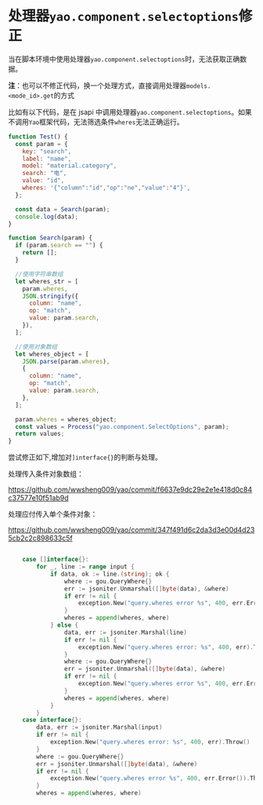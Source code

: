 # 处理器`yao.component.selectoptions`修正

当在脚本环境中使用处理器`yao.component.selectoptions`时，无法获取正确数据。

**注**：也可以不修正代码，换一个处理方式，直接调用处理器`models.<mode_id>.get`的方式

比如有以下代码，是在 jsapi 中调用处理器`yao.component.selectoptions`。如果不调用`Yao`框架代码，无法筛选条件`wheres`无法正确运行。

```js
function Test() {
  const param = {
    key: "search",
    label: "name",
    model: "material.category",
    search: "电",
    value: "id",
    wheres: '{"column":"id","op":"ne","value":"4"}',
  };

  const data = Search(param);
  console.log(data);
}

function Search(param) {
  if (param.search == "") {
    return [];
  }

  //使用字符串数组
  let wheres_str = [
    param.wheres,
    JSON.stringify({
      column: "name",
      op: "match",
      value: param.search,
    }),
  ];

  //使用对象数组
  let wheres_object = [
    JSON.parse(param.wheres),
    {
      column: "name",
      op: "match",
      value: param.search,
    },
  ];

  param.wheres = wheres_object;
  const values = Process("yao.component.SelectOptions", param);
  return values;
}
```

尝试修正如下,增加对`]interface{}`的判断与处理。

处理传入条件对象数组：

https://github.com/wwsheng009/yao/commit/f6637e9dc29e2e1e418d0c84c37577e10f51ab9d

处理应付传入单个条件对象：

https://github.com/wwsheng009/yao/commit/347f491d6c2da3d3e00d4d235cb2c2c898633c5f

```go

	case []interface{}:
		for _, line := range input {
			if data, ok := line.(string); ok {
				where := gou.QueryWhere{}
				err := jsoniter.Unmarshal([]byte(data), &where)
				if err != nil {
					exception.New("query.wheres error %s", 400, err.Error()).Throw()
				}
				wheres = append(wheres, where)
			} else {
				data, err := jsoniter.Marshal(line)
				if err != nil {
					exception.New("query.wheres error: %s", 400, err).Throw()
				}
				where := gou.QueryWhere{}
				err = jsoniter.Unmarshal([]byte(data), &where)
				if err != nil {
					exception.New("query.wheres error %s", 400, err.Error()).Throw()
				}
				wheres = append(wheres, where)
			}
		}
    case interface{}:
		data, err := jsoniter.Marshal(input)
		if err != nil {
			exception.New("query.wheres error: %s", 400, err).Throw()
		}
		where := gou.QueryWhere{}
		err = jsoniter.Unmarshal([]byte(data), &where)
		if err != nil {
			exception.New("query.wheres error %s", 400, err.Error()).Throw()
		}
		wheres = append(wheres, where)
```
